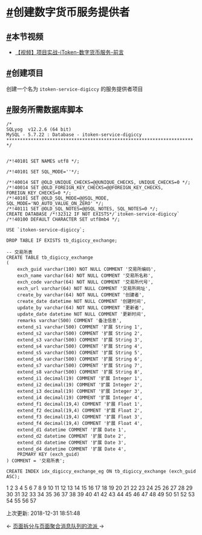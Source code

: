# [#](https://funtl.com/zh/spring-cloud-itoken-codeing/创建数字货币服务提供者.html#创建数字货币服务提供者)创建数字货币服务提供者

## [#](https://funtl.com/zh/spring-cloud-itoken-codeing/创建数字货币服务提供者.html#本节视频)本节视频

- [【视频】项目实战-iToken-数字货币服务-前言](https://www.bilibili.com/video/av29725866)

## [#](https://funtl.com/zh/spring-cloud-itoken-codeing/创建数字货币服务提供者.html#创建项目)创建项目

创建一个名为 `itoken-service-digiccy` 的服务提供者项目

## [#](https://funtl.com/zh/spring-cloud-itoken-codeing/创建数字货币服务提供者.html#服务所需数据库脚本)服务所需数据库脚本

```text
/*
SQLyog  v12.2.6 (64 bit)
MySQL - 5.7.22 : Database - itoken-service-digiccy
*********************************************************************
*/


/*!40101 SET NAMES utf8 */;

/*!40101 SET SQL_MODE=''*/;

/*!40014 SET @OLD_UNIQUE_CHECKS=@@UNIQUE_CHECKS, UNIQUE_CHECKS=0 */;
/*!40014 SET @OLD_FOREIGN_KEY_CHECKS=@@FOREIGN_KEY_CHECKS, FOREIGN_KEY_CHECKS=0 */;
/*!40101 SET @OLD_SQL_MODE=@@SQL_MODE, SQL_MODE='NO_AUTO_VALUE_ON_ZERO' */;
/*!40111 SET @OLD_SQL_NOTES=@@SQL_NOTES, SQL_NOTES=0 */;
CREATE DATABASE /*!32312 IF NOT EXISTS*/`itoken-service-digiccy` /*!40100 DEFAULT CHARACTER SET utf8mb4 */;

USE `itoken-service-digiccy`;

DROP TABLE IF EXISTS tb_digiccy_exchange;

-- 交易所表
CREATE TABLE tb_digiccy_exchange
(
	exch_guid varchar(100) NOT NULL COMMENT '交易所编码',
    exch_name varchar(64) NOT NULL COMMENT '交易所名称',
    exch_code varchar(64) NOT NULL COMMENT '交易所代号',
    exch_url varchar(64) NOT NULL COMMENT '交易所网址',
	create_by varchar(64) NOT NULL COMMENT '创建者',
	create_date datetime NOT NULL COMMENT '创建时间',
	update_by varchar(64) NOT NULL COMMENT '更新者',
	update_date datetime NOT NULL COMMENT '更新时间',
	remarks varchar(500) COMMENT '备注信息',
	extend_s1 varchar(500) COMMENT '扩展 String 1',
	extend_s2 varchar(500) COMMENT '扩展 String 2',
	extend_s3 varchar(500) COMMENT '扩展 String 3',
	extend_s4 varchar(500) COMMENT '扩展 String 4',
	extend_s5 varchar(500) COMMENT '扩展 String 5',
	extend_s6 varchar(500) COMMENT '扩展 String 6',
	extend_s7 varchar(500) COMMENT '扩展 String 7',
	extend_s8 varchar(500) COMMENT '扩展 String 8',
	extend_i1 decimal(19) COMMENT '扩展 Integer 1',
	extend_i2 decimal(19) COMMENT '扩展 Integer 2',
	extend_i3 decimal(19) COMMENT '扩展 Integer 3',
	extend_i4 decimal(19) COMMENT '扩展 Integer 4',
	extend_f1 decimal(19,4) COMMENT '扩展 Float 1',
	extend_f2 decimal(19,4) COMMENT '扩展 Float 2',
	extend_f3 decimal(19,4) COMMENT '扩展 Float 3',
	extend_f4 decimal(19,4) COMMENT '扩展 Float 4',
	extend_d1 datetime COMMENT '扩展 Date 1',
	extend_d2 datetime COMMENT '扩展 Date 2',
	extend_d3 datetime COMMENT '扩展 Date 3',
	extend_d4 datetime COMMENT '扩展 Date 4',
	PRIMARY KEY (exch_guid)
) COMMENT = '交易所表';

CREATE INDEX idx_digiccy_exchange_eg ON tb_digiccy_exchange (exch_guid ASC);
```

1
2
3
4
5
6
7
8
9
10
11
12
13
14
15
16
17
18
19
20
21
22
23
24
25
26
27
28
29
30
31
32
33
34
35
36
37
38
39
40
41
42
43
44
45
46
47
48
49
50
51
52
53
54
55
56
57

上次更新: 2018-12-31 18:51:48

← [页面拆分与页面聚合](https://funtl.com/zh/spring-cloud-itoken-codeing/页面拆分与页面聚合.html)[消息队列的流派 ](https://funtl.com/zh/spring-cloud-itoken-codeing/消息队列的流派.html)→
